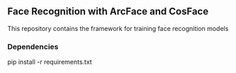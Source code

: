 ## Face Recognition with ArcFace and CosFace
This repository contains the framework for training face recognition models
### Dependencies
pip install -r requirements.txt
### 
